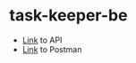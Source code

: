 # task-keeper-be
- [Link](https://task-keeper-be.onrender.com/docs) to API
- [Link](https://documenter.getpostman.com/view/3814356/2s93zE2KaV) to Postman
